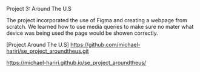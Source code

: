 Project 3: Around The U.S

The project incorporated the use of Figma and creating a webpage from scratch. We learned how to use media queries to make sure no mater what device was being used the page would be showen correctly.

[Project Around The U.S]
https://github.com/michael-hariri/se_project_aroundtheus.git

https://michael-hariri.github.io/se_project_aroundtheus/
